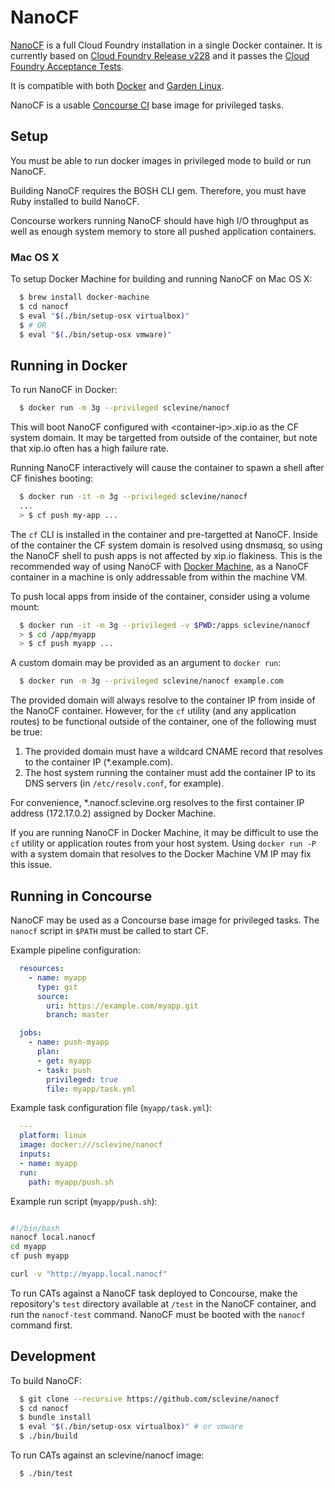 # NanoCF

[NanoCF](https://hub.docker.com/r/sclevine/nanocf/) is a full Cloud Foundry
installation in a single Docker container. It is currently based on
[Cloud Foundry Release v228](https://github.com/cloudfoundry/cf-release/tree/v228)
and it passes the
[Cloud Foundry Acceptance Tests](https://github.com/cloudfoundry/cf-acceptance-tests).

It is compatible with both [Docker](https://www.docker.com) and
[Garden Linux](https://github.com/cloudfoundry-incubator/garden-linux/).

NanoCF is a usable [Concourse CI](http://concourse.ci) base image for
privileged tasks.

## Setup

You must be able to run docker images in privileged mode to build or run NanoCF.

Building NanoCF requires the BOSH CLI gem. Therefore, you must have Ruby
installed to build NanoCF.

Concourse workers running NanoCF should have high I/O throughput as well as
enough system memory to store all pushed application containers.

### Mac OS X
To setup Docker Machine for building and running NanoCF on Mac OS X:
```bash
  $ brew install docker-machine
  $ cd nanocf
  $ eval "$(./bin/setup-osx virtualbox)"
  $ # OR
  $ eval "$(./bin/setup-osx vmware)"
```

## Running in Docker

To run NanoCF in Docker:
```bash
  $ docker run -m 3g --privileged sclevine/nanocf
```
This will boot NanoCF configured with \<container-ip\>.xip.io as the CF system
domain. It may be targetted from outside of the container, but note that xip.io
often has a high failure rate.

Running NanoCF interactively will cause the container to spawn a shell after CF
finishes booting:
```bash
  $ docker run -it -m 3g --privileged sclevine/nanocf
  ...
  > $ cf push my-app ...
```
The `cf` CLI is installed in the container and pre-targetted at NanoCF.
Inside of the container the CF system domain is resolved using dnsmasq, so
using the NanoCF shell to push apps is not affected by xip.io flakiness.
This is the recommended way of using NanoCF with
[Docker Machine](https://docs.docker.com/machine/), as a NanoCF container in
a machine is only addressable from within the machine VM.

To push local apps from inside of the container, consider using a volume mount:
```bash
  $ docker run -it -m 3g --privileged -v $PWD:/apps sclevine/nanocf
  > $ cd /app/myapp
  > $ cf push myapp ...
```

A custom domain may be provided as an argument to `docker run`:
```bash
  $ docker run -m 3g --privileged sclevine/nanocf example.com
```
The provided domain will always resolve to the container IP from inside of the
NanoCF container. However, for the `cf` utility (and any application routes)
to be functional outside of the container, one of the following must be true:

1. The provided domain must have a wildcard CNAME record that resolves to the
   container IP (\*.example.com).
2. The host system running the container must add the container IP to its DNS
   servers (in `/etc/resolv.conf`, for example).

For convenience, \*.nanocf.sclevine.org resolves to the first container IP
address (172.17.0.2) assigned by Docker Machine.

If you are running NanoCF in Docker Machine, it may be difficult to use
the `cf` utility or application routes from your host system.
Using `docker run -P` with a system domain that resolves to the Docker Machine
VM IP may fix this issue.

## Running in Concourse

NanoCF may be used as a Concourse base image for privileged tasks.
The `nanocf` script in `$PATH` must be called to start CF.

Example pipeline configuration:
```yaml
  resources:
    - name: myapp
      type: git
      source:
        uri: https://example.com/myapp.git
        branch: master

  jobs:
    - name: push-myapp
      plan:
      - get: myapp
      - task: push
        privileged: true
        file: myapp/task.yml
```

Example task configuration file (`myapp/task.yml`):
```yaml
  ---
  platform: linux
  image: docker:///sclevine/nanocf
  inputs:
  - name: myapp
  run:
    path: myapp/push.sh
```

Example run script (`myapp/push.sh`):
```bash

#!/bin/bash
nanocf local.nanocf
cd myapp
cf push myapp

curl -v "http://myapp.local.nanocf"
```

To run CATs against a NanoCF task deployed to Concourse, make the repository's
`test` directory available at `/test` in the NanoCF container, and run the
`nanocf-test` command. NanoCF must be booted with the `nanocf` command first.

## Development

To build NanoCF:
```bash
  $ git clone --recursive https://github.com/sclevine/nanocf
  $ cd nanocf
  $ bundle install
  $ eval "$(./bin/setup-osx virtualbox)" # or vmware
  $ ./bin/build
```
To run CATs against an sclevine/nanocf image:
```bash
  $ ./bin/test
```

